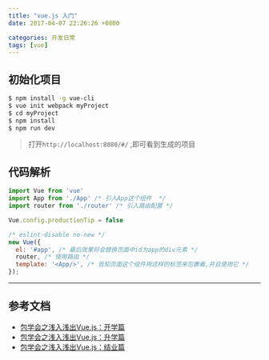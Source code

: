 ```yaml
---
title: "vue.js 入门"
date: 2017-04-07 22:26:26 +0800

categories: 开发日常
tags: [vue]
---
```


## 初始化项目

```bash
$ npm install -g vue-cli
$ vue init webpack myProject
$ cd myProject
$ npm install
$ npm run dev
```

>打开`http://localhost:8080/#/` ,即可看到生成的项目

## 代码解析

```javascript
import Vue from 'vue'
import App from './App' /* 引入App这个组件  */
import router from './router' /* 引入路由配置 */

Vue.config.productionTip = false

/* eslint-disable no-new */
new Vue({
  el: '#app', /* 最后效果将会替换页面中id为app的div元素 */
  router, /* 使用路由 */
  template: '<App/>', /* 告知页面这个组件用这样的标签来包裹着,并且使用它 */
});
```

---
## 参考文档
- [包学会之浅入浅出Vue.js：开学篇](https://www.qcloud.com/community/article/430630001490779316)
- [包学会之浅入浅出Vue.js：升学篇](https://www.qcloud.com/community/article/437519001490856733)
- [包学会之浅入浅出Vue.js：结业篇](https://www.qcloud.com/community/article/560608001490929432)
